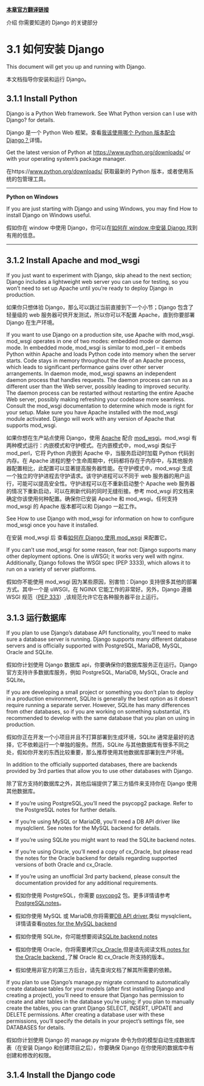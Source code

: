 **[本章官方翻译链接](https://docs.djangoproject.com/zh-hans/3.1/topics/)**

介绍 你需要知道的 Django 的关键部分

# 3.1 如何安装 Django

This document will get you up and running with Django.

本文档指导你安装和运行 Django。

## 3.1.1 Install Python

Django is a Python Web framework. See What Python version can I use with Django? for details.

Django 是一个 Python Web 框架。查看[我该使用哪个 Python 版本配合 Django？]()详情。

Get the latest version of Python at https://www.python.org/downloads/ or with your operating system’s package manager.

在https://www.python.org/downloads/ 获取最新的 Python 版本，或者使用系统的包管理工具。

---

**Python on Windows**

If you are just starting with Django and using Windows, you may find How to install Django on Windows useful.

假如你在 window 中使用 Django，你可以在[如何在 window 中安装 Django ]()找到有用的信息。

---

## 3.1.2 Install Apache and mod_wsgi

If you just want to experiment with Django, skip ahead to the next section; Django includes a lightweight web server you can use for testing, so you won’t need to set up Apache until you’re ready to deploy Django in production.

如果你只想体验 Django，那么可以跳过当前直接到下一个小节；Django 包含了轻量级的 web 服务器可供开发测试，所以你可以不配置 Apache，直到你要部署 Django 在生产环境。

If you want to use Django on a production site, use Apache with mod_wsgi. mod_wsgi operates in one of two modes: embedded mode or daemon mode. In embedded mode, mod_wsgi is similar to mod_perl – it embeds Python within Apache and loads Python code into memory when the server starts. Code stays in memory throughout the life of an Apache process, which leads to significant performance gains over other server arrangements. In daemon mode, mod_wsgi spawns an independent daemon process that handles requests. The daemon process can run as a different user than the Web server, possibly leading to improved security. The daemon process can be restarted without restarting the entire Apache Web server, possibly making refreshing your codebase more seamless. Consult the mod_wsgi documentation to determine which mode is right for your setup. Make sure you have Apache installed with the mod_wsgi module activated. Django will work with any version of Apache that supports mod_wsgi.

如果你想在生产站点使用 Django，使用 [Apache](https://httpd.apache.org/) 配合 [mod_wsgi](https://modwsgi.readthedocs.io/en/develop/)。mod_wsgi 有两种模式运行：内嵌模式和守护模式。在内嵌模式中，mod_wsgi 类似于 mod_perl，它将 Python 内嵌到 Apache 中，当服务启动时加载 Python 代码到内存。在 Apache 进程的整个生命周期中，代码都将存在于内存中，与其他服务器配置相比，此配置可以显著提高服务器性能。在守护模式中，mod_wsgi 生成一个独立的守护进程去守护请求。该守护进程可以不同于 web 服务器的用户运行，可能可以提高安全性。守护进程可以在不重新启动整个 Apache web 服务器的情况下重新启动，可以在刷新代码的同时无缝衔接。参考 mod_wsgi 的文档来确定你该使用何种配置。确保你已安装 Apache 和 mod_wsgi。任何支持 mod_wsgi 的 Apache 版本都可以和 Django 一起工作。

See How to use Django with mod_wsgi for information on how to configure mod_wsgi once you have it installed.

在安装 mod_wsgi 后 查看[如何在 Django 使用 mod_wsgi]() 来配置它。

If you can’t use mod_wsgi for some reason, fear not: Django supports many other deployment options. One is uWSGI; it works very well with nginx. Additionally, Django follows the WSGI spec (PEP 3333), which allows it to run on a variety of server platforms.

假如你不能使用 mod_wsgi 因为某些原因，别害怕：Django 支持很多其他的部署方式。其中一个是 uWSGI，在 NGINX 它能工作的非常好。另外，Django 遵循 WSGI 规范（[PEP 333](https://www.python.org/dev/peps/pep-3333/)）,该规范允许它在各种服务器平台上运行。

## 3.1.3 运行数据库

If you plan to use Django’s database API functionality, you’ll need to make sure a database server is running. Django supports many different database servers and is officially supported with PostgreSQL, MariaDB, MySQL, Oracle and SQLite.

假如你计划使用 Django 数据库 api，你要确保你的数据库服务正在运行。Django 官方支持许多数据库服务，例如 PostgreSQL, MariaDB, MySQL, Oracle and SQLite。

If you are developing a small project or something you don’t plan to deploy in a production environment, SQLite is generally the best option as it doesn’t require running a separate server. However, SQLite has many differences from other databases, so if you are working on something substantial, it’s recommended to develop with the same database that you plan on using in production.

假如你正在开发一个小项目并且不打算部署到生成环境，SQLite 通常是最好的选择，它不依赖运行一个单独的服务。然而，SQLite 与其他数据库有很多不同之处，假如你开发的东西比较重要，那么推荐使用其他数据库部署到生产环境。

In addition to the officially supported databases, there are backends provided by 3rd parties that allow you to use other databases with Django.

除了官方支持的数据库之外，其他后端提供了第三方插件来支持你在 Django 使用其他数据库。

-   If you’re using PostgreSQL,you’ll need the psycopg2 package. Refer to the PostgreSQL notes for further details.
-   If you’re using MySQL or MariaDB, you’ll need a DB API driver like mysqlclient. See notes for the MySQL backend for details.
-   If you’re using SQLite you might want to read the SQLite backend notes.
-   If you’re using Oracle, you’ll need a copy of cx_Oracle, but please read the notes for the Oracle backend for details regarding supported versions of both Oracle and cx_Oracle.
-   If you’re using an unofficial 3rd party backend, please consult the documentation provided for any additional requirements.

-   假如你使用 PostgreSQL，你需要 [psycopg2](https://www.psycopg.org/) 包。更多详情请参考[PostgreSQLnotes]()。
-   假如你使用 MySQL 或 MariaDB,你将需要[DB API driver](),类似 mysqlclient。详情请查看[notes for the MySQL backend]()
-   假如你使用 SQLite，你可能想要阅读[SQLite backend notes]()
-   假如你使用 Oracle，你将需要拷贝[cx_Oracle](https://oracle.github.io/python-cx_Oracle/),但是请先阅读文档[ notes for the Oracle backend ](),了解 Oracle 和 cx_Oracle 所支持的版本。
-   假如使用非官方的第三方后台，请先查询文档了解其所需要的依赖。

If you plan to use Django’s manage.py migrate command to automatically create database tables for your models (after first installing Django and creating a project), you’ll need to ensure that Django has permission to create and alter tables in the database you’re using; if you plan to manually create the tables, you can grant Django SELECT, INSERT, UPDATE and DELETE permissions. After creating a database user with these permissions, you’ll specify the details in your project’s settings file, see DATABASES for details.

假如你计划使用 Django 的 manage.py migrate 命令为你的模型自动生成数据库表（在安装 Django 和创建项目之后），你要确保 Django 在你使用的数据库中有创建和修改的权限。

## 3.1.4 Install the Django code

